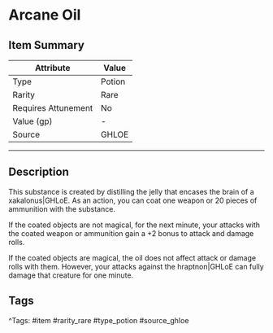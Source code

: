 # Arcane Oil

## Item Summary

| Attribute            | Value                        |
|----------------------|------------------------------|
| Type                 | Potion |
| Rarity               | Rare             |
| Requires Attunement  | No                |
| Value (gp)           | -    |
| Source               | GHLOE |

---

## Description

This substance is created by distilling the jelly that encases the brain of a xakalonus|GHLoE. As an action, you can coat one weapon or 20 pieces of ammunition with the substance.

If the coated objects are not magical, for the next minute, your attacks with the coated weapon or ammunition gain a +2 bonus to attack and damage rolls.

If the coated objects are magical, the oil does not affect attack or damage rolls with them. However, your attacks against the hraptnon|GHLoE can fully damage that creature for one minute.

## Tags

^Tags: #item #rarity_rare #type_potion #source_ghloe